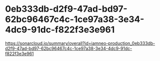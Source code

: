 # 0eb333db-d2f9-47ad-bd97-62bc96467c4c-1ce97a38-3e34-4dc9-91dc-f822f3e3e961
https://sonarcloud.io/summary/overall?id=iamneo-production_0eb333db-d2f9-47ad-bd97-62bc96467c4c-1ce97a38-3e34-4dc9-91dc-f822f3e3e961
